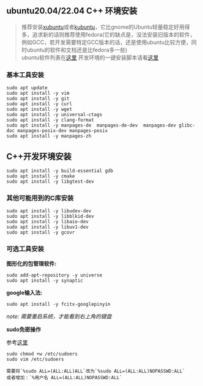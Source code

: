 ## ubuntu20.04/22.04 C++ 环境安装
>推荐安装[xubuntu](https://xubuntu.org/)或者[kubuntu](https://kubuntu.org/)，它比gnome的Ubuntu轻量稳定好用得多，追求新的话则推荐使用fedora(它的缺点是，没法安装旧版本的软件，例如GCC，若开发需要特定GCC版本的话，还是使用ubuntu比较方便，同时ubuntu的软件和文档还是比fedora多一些)  
>ubuntu软件列表在[这里](https://packages.ubuntu.com/)
>开发环境的一键安装脚本请看[这里](https://gitee.com/calfmark/my_study_notes_and_articles/tree/master/src/scripts/ubuntu_install_cpp) 

### 基本工具安装
```
sudo apt update
sudo apt install -y vim
sudo apt install -y git
sudo apt install -y curl
sudo apt install -y wget
sudo apt install -y universal-ctags
sudo apt install -y clang-format
sudo apt install -y manpages-de  manpages-de-dev  manpages-dev glibc-doc manpages-posix-dev manpages-posix
sudo apt install -y manpages-zh
```

## C++开发环境安装

```
sudo apt install -y build-essential gdb
sudo apt install -y cmake
sudo apt install -y libgtest-dev
```
### 其他可能用到的C库安装

```
sudo apt install -y libudev-dev
sudo apt install -y libblkid-dev
sudo apt install -y libaio-dev
sudo apt install -y libuv1-dev
sudo apt install -y gcovr
```
### 可选工具安装

**图形化的包管理软件:**
```
sudo add-apt-repository -y universe
sudo apt install -y synaptic
```

**google输入法:**

```
sudo apt install -y fcitx-googlepinyin
```
*note: 需要重启系统，才能看到右上角的键盘*

**sudo免密操作**

参考[这里](https://blog.csdn.net/ibless/article/details/119422833)

```
sudo chmod +w /etc/sudoers
sudo vim /etc/sudoers

需要将`%sudo ALL=(ALL:ALL)ALL`改为`%sudo ALL=(ALL:ALL)NOPASSWD:ALL`
或者增加：`%用户名 ALL=(ALL:ALL)NOPASSWD:ALL`
```